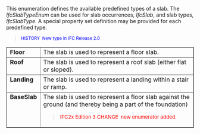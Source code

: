 This enumeration defines the available predefined types of a slab. The _IfcSlabTypeEnum_ can be used for slab occurrences, _IfcSlab_, and slab types, _IfcSlabType_. A special property set definition may be provided for each predefined type.

> <font color="#0000ff"><small>HISTORY&nbsp;
New type in IFC Release 2.0</small> </font>
> 


<table border="1" cellpadding="2" cellspacing="2" width="80%">
  <tbody>
    <tr>
      <td valign="top"><b>Floor</b></td>
      <td valign="top">The slab is used to represent a
floor slab.<br>
      </td>
    </tr>
    <tr>
      <td valign="top"><b>Roof</b></td>
      <td valign="top">The slab is used to represent a
roof slab (either flat or sloped).<br>
      </td>
    </tr>
    <tr>
      <td valign="top"><b>Landing</b></td>
      <td valign="top">The slab is used to represent a
landing within a stair or ramp.<br>
      </td>
    </tr>
    <tr>
      <td valign="top"><b>BaseSlab</b></td>
      <td valign="top">The slab is used to represent a
floor slab against the ground (and thereby being a part of the
foundation)<br>
      <blockquote><font color="#ff0000"><small>IFC2x
Edition 3 CHANGE &nbsp;new enumerator added.</small></font></blockquote>
      </td>
    </tr>
  </tbody>
</table>